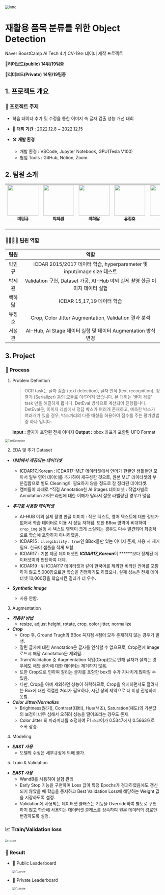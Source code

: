 <img src="./image/intro.png" alt="intro" style="zoom:80%;" />

# 재활용 품목 분류를 위한 Object Detection

Naver BoostCamp AI Tech 4기 CV-19조 데이터 제작 프로젝트

**🏅리더보드(public) 14위/19팀중**

**🏅리더보드(Private) 14위/19팀중**



## 1. 프로젝트 개요

### 📙 프로젝트 주제 

- 학습 데이터 추가 및 수정을 통한 이미지 속 글자 검출 성능 개선 대회

- 📆 **대회 기간** : 2022.12.8 ~ 2022.12.15 

- 🛠 **개발 환경**
  - 개발 환경 : VSCode, Jupyter Notebook, GPU(Tesla V100)
  - 협업 Tools : GitHub, Notion, Zoom



## 2.  팀원 소개 

<table>
  <tr>
    <td align="center"><a href="https://github.com/zergswim"><img src="https://avatars.githubusercontent.com/u/6449473?v=4" width="100px;" alt=""/><br /><sub><b>박민규<br></b></sub></a><br /></td>
    <td align="center"><a href="https://github.com/RADM90"><img src="https://avatars.githubusercontent.com/u/69555670?v=4" width="100px;" alt=""/><br /><sub><b>박제원<br></b></sub></a><br /></td>
    <td align="center"><a href="https://github.com/hdak95"><img src="https://avatars.githubusercontent.com/u/37134920?v=4" width="100px;" alt=""/><br /><sub><b>백하닮<br></b></sub></a><br /></td>
    <td align="center"><a href="https://github.com/JunghoYoo"><img src="https://avatars.githubusercontent.com/u/10891644?v=4" width="100px;" alt=""/><br /><sub><b>유정호<br></b></sub></a><br /></td>
    <td align="center"><a href="https://github.com/ths3847"><img src="https://avatars.githubusercontent.com/u/46395571?v=4" width="100px;" alt=""/><br /><sub><b>서성관<br></b></sub></a><br /></td>
    </tr>
</table>


### 👨‍👨‍👦‍👦 팀원 역할

|  팀원  |                             역할                             |
| :----: | :----------------------------------------------------------: |
| 박민규 | ICDAR 2015/2017 데이터 학습, hyperparameter 및 input/image size 테스트 |
| 박제원 | Validation 구현, Dataset 가공, AI-Hub 야외 실제 촬영 한글 이미지 데이터 실험 |
| 백하닮 | ICDAR 15,17,19 데이터 학습 |
| 유정호 | Crop, Color Jitter Augmentation, Validation 결과 분석 |
| 서성관 | AI-Hub, AI Stage 데이터 실험 및 데이터 Augmentation 방식 변경 |



## 3. Project 

### 📌 Process

1. Problem Definition

   > OCR task는 글자 검출 (text detection), 글자 인식 (text recognition), 정렬기 (Serializer) 등의 모듈로 이루어져 있습니다. 본 대회는 '글자 검출' task 만을 해결하게 됩니다. DetEval 방식으로 계산되어 진행됩니다. DetEval은, 이미지 레벨에서 정답 박스가 여러개 존재하고, 예측한 박스가 여러개가 있을 경우, 박스끼리의 다중 매칭을 허용하여 점수를 주는 평가방법 중 하나 입니다.
   
   **Input :** 글자가 포함된 전체 이미지
   **Output :** bbox 좌표가 포함된 UFO Format

<img src="./image/data_info.png" alt="TextDetection" style="zoom:60%;" />

2. EDA 및 추가 Dataset

  - ***대회에서 제공되는 데이터셋***
    - ICDAR17_Korean : ICDAR17-MLT 데이터셋에서 언어가 한글인 샘플들만 모아서 일부 영어 데이터를 추가하여 재구성한 것으로, 원본 MLT 데이터셋의 부분집합으로 별도 Cleaning이 필요하지 않을 정도로 잘 정리된 데이터셋.
    - 캠퍼들이 과제로 *직접 Annotation한 AI Stages 데이터셋 : 작업자별로 Annotation 가이드라인에 대한 이해가 달라서 잘못 라벨링된 경우가 많음.
    
  - ***추가로 사용한 데이터셋***
    - AI-HUB 야외 실제 촬영 한글 이미지 : 작은 텍스트, 영어 텍스트에 대한 정보가 없어서 학습 데이터로 이용 시 성능 저하됨. 또한 BBox 영역이 비대하여 `crop_img` 실행 시 텍스트 영역이 크게 소실되는 경우도 다수 발견되어 최종적으로 학습에 포함하지 아니하였음.
    - ICDAR15 : `illegibility: true`인  BBox들만 있는 이미지 존재, 사용 시 제거 필요. 한국어 샘플을 적게 포함.
    - ICDAR17 : 기본 제공 데이터셋인 ***ICDAR17_Korean***이 ******보다 정제된 데이터셋이라 판단하여 대체.
    - ICDAR19 : 위 ICDAR17 데이터셋과 같이 한국어를 제외한 비라틴 언어를 포함하지 않고 5,000장으로만 학습을 진행하기도 하였으나, 실제 성능은 전체 데이터셋 10,000장을 학습시킨 결과가 더 우수.

  - ***Synthetic Image***
    - 사용 안함.

3. Augmentation

  - ***적용한 방법***
    - resize, adjust height, rotate, crop, color jitter, normalize
  - ***Crop***
    - Crop 후, Ground Trugh의 BBox 꼭지점 4점이 모두 존재하지 않는 경우가 발생.
    - 잘린 글자에 대한 Annotation은 글자를 인식할 수 없으므로, Crop전에 Image 로드시 해당 Annotation은 제외됨.
    - Train/Validation 중 Augmentation 작업(Crop)으로 인해 글자가 잘리는 경우에도 해당 글자에 대한 데이터는 제거하지 않음.
    - 또한 Crop으로 인하여 잘리는 글자를 포함한 box의 수가 지나치게 많아질 수 있음.
    - 다만, Crop을 아예 제외하면 성능이 하락하므로, Crop을 유지하면서도 잘려지는 Box에 대한 적절한 처리가 필요하나, 시간 상의 제약으로 더 이상 진행하지 못함.
  - ***Color Jitter/Normalize***
    - Brightness(밝기), Contrast(대비), Hue(색조), Saturation(채도)의 기본값의 보정이 너무 심해서 오히려 성능을 떨어뜨리는 경우도 존재.
    - Color Jitter 의 파라미터를 조정하여 F1 스코어가 0.5347에서 0.5663으로 소폭 상승.

  4. Modeling
  - ***EAST 사용***
    - 모델의 수정은 세부규정에 의해 불가.

  5. Train & Validation
  - ***EAST 사용***
    - WandB를 사용하여 실험 관리
    - Early Stop 기능을 구현하여 Loss 값이 특정 Epochs가 경과하였음에도 갱신되지 않았을 때 학습을 중지하고 Best Validation Loss에 해당하는 Weight 값을 저장하도록 설정.
    - Validation에 사용되는 데이터셋 클래스는 기능을 Override하여 별도로 구현하지 않고 학습에 사용되는 데이터셋 클래스를 상속하여 원본 데이터의 경로만 변경하도록 설정.


### 📈 Train/Validation loss

<img src="./image/trainvalidation.png" alt="f1_score" style="zoom:50%;" />


### 🏁 Result

- 🏅 Public Leaderboard

  <img src="./image/public_score.png" alt="f1_score" style="zoom:60%;" />

- 🏅 Private Leaderboard

  <img src="./image/private_score.png" alt="f1_score" style="zoom:60%;" />


